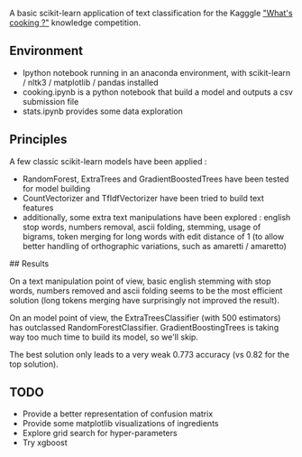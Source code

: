 A basic scikit-learn application of text classification for the Kagggle ["What's cooking ?"](https://www.kaggle.com/c/whats-cooking) knowledge competition. 

## Environment

- Ipython notebook running in an anaconda environment, with scikit-learn / nltk3 / matplotlib / pandas installed
- cooking.ipynb is a python notebook that build a model and outputs a csv submission file
- stats.ipynb provides some data exploration

## Principles

A few classic scikit-learn models have been applied : 
- RandomForest, ExtraTrees and GradientBoostedTrees have been tested for model building
- CountVectorizer and TfIdfVectorizer have been tried to build text features
- additionally, some extra text manipulations have been explored : english stop words, numbers removal, ascii folding, stemming, usage of bigrams, token merging for long words with edit distance of 1 (to allow better handling of orthographic variations, such as amaretti / amaretto)   

## Results

On a text manipulation point of view, basic english stemming with stop words, numbers removed and ascii folding seems to be the most efficient solution (long tokens merging have surprisingly not improved the result).

On an model point of view, the ExtraTreesClassifier (with 500 estimators) has outclassed RandomForestClassifier.
GradientBoostingTrees is taking way too much time to build its model, so we'll skip. 

The best solution only leads to a very weak 0.773 accuracy (vs 0.82 for the top solution).

## TODO

- Provide a better representation of confusion matrix
- Provide some matplotlib visualizations of ingredients
- Explore grid search for hyper-parameters
- Try xgboost